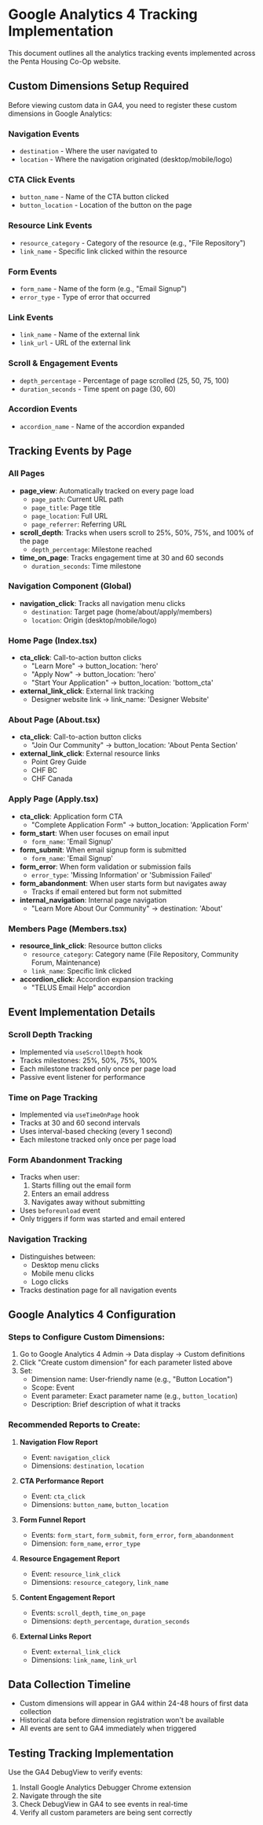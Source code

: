 # Google Analytics 4 Tracking Implementation

This document outlines all the analytics tracking events implemented across the Penta Housing Co-Op website.

## Custom Dimensions Setup Required

Before viewing custom data in GA4, you need to register these custom dimensions in Google Analytics:

### Navigation Events
- `destination` - Where the user navigated to
- `location` - Where the navigation originated (desktop/mobile/logo)

### CTA Click Events
- `button_name` - Name of the CTA button clicked
- `button_location` - Location of the button on the page

### Resource Link Events
- `resource_category` - Category of the resource (e.g., "File Repository")
- `link_name` - Specific link clicked within the resource

### Form Events
- `form_name` - Name of the form (e.g., "Email Signup")
- `error_type` - Type of error that occurred

### Link Events
- `link_name` - Name of the external link
- `link_url` - URL of the external link

### Scroll & Engagement Events
- `depth_percentage` - Percentage of page scrolled (25, 50, 75, 100)
- `duration_seconds` - Time spent on page (30, 60)

### Accordion Events
- `accordion_name` - Name of the accordion expanded

## Tracking Events by Page

### All Pages
- **page_view**: Automatically tracked on every page load
  - `page_path`: Current URL path
  - `page_title`: Page title
  - `page_location`: Full URL
  - `page_referrer`: Referring URL
- **scroll_depth**: Tracks when users scroll to 25%, 50%, 75%, and 100% of the page
  - `depth_percentage`: Milestone reached
- **time_on_page**: Tracks engagement time at 30 and 60 seconds
  - `duration_seconds`: Time milestone

### Navigation Component (Global)
- **navigation_click**: Tracks all navigation menu clicks
  - `destination`: Target page (home/about/apply/members)
  - `location`: Origin (desktop/mobile/logo)

### Home Page (Index.tsx)
- **cta_click**: Call-to-action button clicks
  - "Learn More" → button_location: 'hero'
  - "Apply Now" → button_location: 'hero'
  - "Start Your Application" → button_location: 'bottom_cta'
- **external_link_click**: External link tracking
  - Designer website link → link_name: 'Designer Website'

### About Page (About.tsx)
- **cta_click**: Call-to-action button clicks
  - "Join Our Community" → button_location: 'About Penta Section'
- **external_link_click**: External resource links
  - Point Grey Guide
  - CHF BC
  - CHF Canada

### Apply Page (Apply.tsx)
- **cta_click**: Application form CTA
  - "Complete Application Form" → button_location: 'Application Form'
- **form_start**: When user focuses on email input
  - `form_name`: 'Email Signup'
- **form_submit**: When email signup form is submitted
  - `form_name`: 'Email Signup'
- **form_error**: When form validation or submission fails
  - `error_type`: 'Missing Information' or 'Submission Failed'
- **form_abandonment**: When user starts form but navigates away
  - Tracks if email entered but form not submitted
- **internal_navigation**: Internal page navigation
  - "Learn More About Our Community" → destination: 'About'

### Members Page (Members.tsx)
- **resource_link_click**: Resource button clicks
  - `resource_category`: Category name (File Repository, Community Forum, Maintenance)
  - `link_name`: Specific link clicked
- **accordion_click**: Accordion expansion tracking
  - "TELUS Email Help" accordion

## Event Implementation Details

### Scroll Depth Tracking
- Implemented via `useScrollDepth` hook
- Tracks milestones: 25%, 50%, 75%, 100%
- Each milestone tracked only once per page load
- Passive event listener for performance

### Time on Page Tracking
- Implemented via `useTimeOnPage` hook
- Tracks at 30 and 60 second intervals
- Uses interval-based checking (every 1 second)
- Each milestone tracked only once per page load

### Form Abandonment Tracking
- Tracks when user:
  1. Starts filling out the email form
  2. Enters an email address
  3. Navigates away without submitting
- Uses `beforeunload` event
- Only triggers if form was started and email entered

### Navigation Tracking
- Distinguishes between:
  - Desktop menu clicks
  - Mobile menu clicks
  - Logo clicks
- Tracks destination page for all navigation events

## Google Analytics 4 Configuration

### Steps to Configure Custom Dimensions:

1. Go to Google Analytics 4 Admin → Data display → Custom definitions
2. Click "Create custom dimension" for each parameter listed above
3. Set:
   - Dimension name: User-friendly name (e.g., "Button Location")
   - Scope: Event
   - Event parameter: Exact parameter name (e.g., `button_location`)
   - Description: Brief description of what it tracks

### Recommended Reports to Create:

1. **Navigation Flow Report**
   - Event: `navigation_click`
   - Dimensions: `destination`, `location`

2. **CTA Performance Report**
   - Event: `cta_click`
   - Dimensions: `button_name`, `button_location`

3. **Form Funnel Report**
   - Events: `form_start`, `form_submit`, `form_error`, `form_abandonment`
   - Dimension: `form_name`, `error_type`

4. **Resource Engagement Report**
   - Event: `resource_link_click`
   - Dimensions: `resource_category`, `link_name`

5. **Content Engagement Report**
   - Events: `scroll_depth`, `time_on_page`
   - Dimensions: `depth_percentage`, `duration_seconds`

6. **External Links Report**
   - Event: `external_link_click`
   - Dimensions: `link_name`, `link_url`

## Data Collection Timeline

- Custom dimensions will appear in GA4 within 24-48 hours of first data collection
- Historical data before dimension registration won't be available
- All events are sent to GA4 immediately when triggered

## Testing Tracking Implementation

Use the GA4 DebugView to verify events:
1. Install Google Analytics Debugger Chrome extension
2. Navigate through the site
3. Check DebugView in GA4 to see events in real-time
4. Verify all custom parameters are being sent correctly
